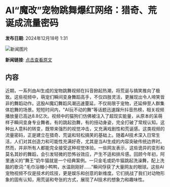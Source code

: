# AI“魔改”宠物跳舞爆红网络：猎奇、荒诞成流量密码

**发布日期**: 2024年12月18号 1:31

![新闻图片](https://pic.chinaz.com/picmap/thumb/201905280902390088_18.jpg)

**新闻链接**: [点击查看原文](https://www.aibase.com/zh/news/14045)

## 内容

近期，一系列由AI生成的宠物跳舞视频在抖音掀起热潮，将荒诞与搞笑推向了极致。这些视频中，萌宠们瞬间变身舞蹈高手，不仅四肢灵活，更展现出令人啼笑皆非的舞蹈动作。这股AI魔幻舞蹈风潮迅速蔓延，不仅局限于宠物，还延伸至人群集体尬舞的场景。短短时间内，"AI玩不动的舞"等话题迅速蹿升抖音热榜，相关视频播放量已高达8.8亿次。视频中的猫狗们仿佛被注入了超现实能量，从原本的呆萌样子瞬间变身专业舞者。有的跳起劲舞，有的扭动身姿，完全打破了常规认知。这种出人意料的转变，既带来强烈的视觉冲击，又充满戏剧性和荒诞感。这类视频的流量密码，正是建立在猎奇、荒诞和轻松搞笑的基础上。随着AI技术深入日常生活，人们对其创造力和可能性充满好奇，尤其是当AI生成的内容突破传统边界时。然而，并非所有人都能完全接受这种视觉体验。一些网友表示，这些诡异的变形和莫名其妙的舞蹈，会引发轻微的恐怖谷效应，产生不适和排斥感。回顾今年初，阿里通义的"舞王"奶牛猫就是一个经典案例。一只金毛或奶牛猫跳起洗澡舞，配上洗脑的歌词:"毛巾浴帽小鸭鸭，水温刚刚好……"瞬间俘获了大量网友的眼球。这些AI宠物视频不仅是技术的炫技，更是娱乐和创意的新维度。它们挑战了我们对动物形象的固有认知，用荒诞和夸张的方式，展现了AI技术的想象力和趣味性。
